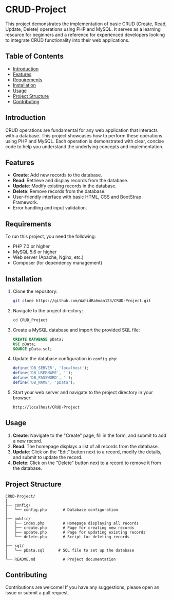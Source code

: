 # CRUD-Project
This project demonstrates the implementation of basic CRUD (Create, Read, Update, Delete) operations using PHP and MySQL. It serves as a learning resource for beginners and a reference for experienced developers looking to integrate CRUD functionality into their web applications.

## Table of Contents

- [Introduction](#introduction)
- [Features](#features)
- [Requirements](#requirements)
- [Installation](#installation)
- [Usage](#usage)
- [Project Structure](#project-structure)
- [Contributing](#contributing)

## Introduction

CRUD operations are fundamental for any web application that interacts with a database. This project showcases how to perform these operations using PHP and MySQL. Each operation is demonstrated with clear, concise code to help you understand the underlying concepts and implementation.

## Features

- **Create**: Add new records to the database.
- **Read**: Retrieve and display records from the database.
- **Update**: Modify existing records in the database.
- **Delete**: Remove records from the database.
- User-friendly interface with basic HTML, CSS and BootStrap Framework.
- Error handling and input validation.

## Requirements

To run this project, you need the following:

- PHP 7.0 or higher
- MySQL 5.6 or higher
- Web server (Apache, Nginx, etc.)
- Composer (for dependency management)

## Installation

1. Clone the repository:
    ```bash
    git clone https://github.com/WahidRahman123/CRUD-Project.git
    ```

2. Navigate to the project directory:
    ```bash
    cd CRUD_Project
    ```

3. Create a MySQL database and import the provided SQL file:
    ```sql
    CREATE DATABASE pData;
    USE pData;
    SOURCE pData.sql;
    ```

4. Update the database configuration in `config.php`:
    ```php
    define('DB_SERVER', 'localhost');
    define('DB_USERNAME', '');
    define('DB_PASSWORD', '');
    define('DB_NAME', 'pData');
    ```

5. Start your web server and navigate to the project directory in your browser:
    ```
    http://localhost/CRUD-Project
    ```

## Usage

1. **Create**: Navigate to the "Create" page, fill in the form, and submit to add a new record.
2. **Read**: The homepage displays a list of all records from the database.
3. **Update**: Click on the "Edit" button next to a record, modify the details, and submit to update the record.
4. **Delete**: Click on the "Delete" button next to a record to remove it from the database.

## Project Structure
```
CRUD-Project/
│  
├── config/
│   └── config.php       # Database configuration
│
├── public/
│   ├── index.php        # Homepage displaying all records
│   ├── create.php       # Page for creating new records
│   ├── update.php       # Page for updating existing records
│   └── delete.php       # Script for deleting records
│
├── sql/
│   └── pData.sql      # SQL file to set up the database
│
└── README.md            # Project documentation
```


## Contributing

Contributions are welcome! If you have any suggestions, please open an issue or submit a pull request.
